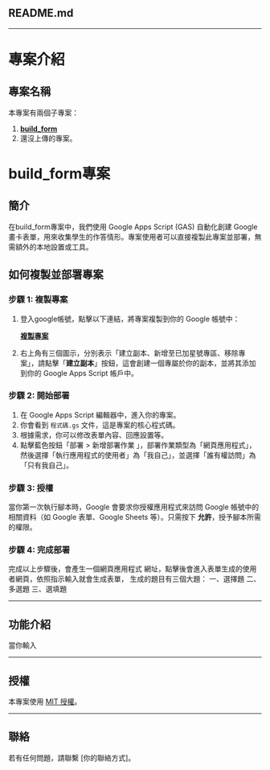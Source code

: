 ## README.md

---

# 專案介紹
## 專案名稱
本專案有兩個子專案：
1. [**build_form**](#build_form專案)
2. 還沒上傳的專案。


# build_form專案

## 簡介
在build_form專案中，我們使用 Google Apps Script (GAS) 自動化創建 Google 畫卡表單，用來收集學生的作答情形。專案使用者可以直接複製此專案並部署，無需額外的本地設置或工具。

## 如何複製並部署專案

### 步驟 1: 複製專案

1. 登入google帳號，點擊以下連結，將專案複製到你的 Google 帳號中：

   [**複製專案**](https://script.google.com/home/projects/1jVlsuye57oIkpBsYabYH9LEnT06GjJruFoQssRtJpPJxpBC-RNEIciZX?pli=1)

2. 右上角有三個圖示，分別表示「建立副本、新增至已加星號專區、移除專案」，請點擊「**建立副本**」按鈕，這會創建一個專屬於你的副本，並將其添加到你的 Google Apps Script 帳戶中。

### 步驟 2: 開始部署

1. 在 Google Apps Script 編輯器中，進入你的專案。
2. 你會看到 `程式碼.gs` 文件，這是專案的核心程式碼。
3. 根據需求，你可以修改表單內容、回應設置等。
4. 點擊藍色按鈕「部署 > 新增部署作業 」，部署作業類型為「網頁應用程式」，然後選擇「執行應用程式的使用者」為「我自己」，並選擇「誰有權訪問」為「只有我自己」。

### 步驟 3: 授權

當你第一次執行腳本時，Google 會要求你授權應用程式來訪問 Google 帳號中的相關資料（如 Google 表單、Google Sheets 等）。只需按下 **允許**，授予腳本所需的權限。

### 步驟 4: 完成部署

完成以上步驟後，會產生一個網頁應用程式
網址，點擊後會進入表單生成的使用者網頁，依照指示輸入就會生成表單，
生成的題目有三個大題：
一、選擇題
二、多選題
三、選填題

---

## 功能介紹

當你輸入



---

## 授權

本專案使用 [MIT 授權](LICENSE)。

---

## 聯絡

若有任何問題，請聯繫 \[你的聯絡方式]。

